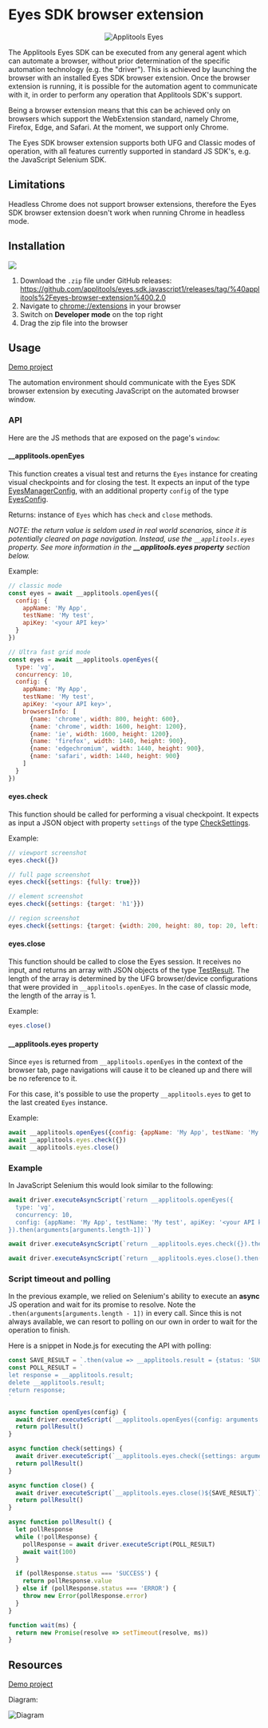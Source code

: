 # Eyes SDK browser extension
<center>

  ![Applitools Eyes](https://i.ibb.co/3hWJK68/applitools-eyes-logo.png)

  </center>

The Applitools Eyes SDK can be executed from any general agent which can automate a browser, without prior determination of the specific automation technology (e.g. the "driver").
This is achieved by launching the browser with an installed Eyes SDK browser extension. Once the browser extension is running, it is possible for the automation agent to communicate with it, in order to perform any operation that Applitools SDK's support.

Being a browser extension means that this can be achieved only on browsers which support the WebExtension standard, namely Chrome, Firefox, Edge, and Safari.
At the moment, we support only Chrome.

The Eyes SDK browser extension supports both UFG and Classic modes of operation, with all features currently supported in standard JS SDK's, e.g. the JavaScript Selenium SDK.

## Limitations

Headless Chrome does not support browser extensions, therefore the Eyes SDK browser extension doesn't work when running Chrome in headless mode.

## Installation

![](https://i.imgur.com/dmsNNRB.gif)

1. Download the `.zip` file under GitHub releases: https://github.com/applitools/eyes.sdk.javascript1/releases/tag/%40applitools%2Feyes-browser-extension%400.2.0
2. Navigate to [chrome://extensions]() in your browser
3. Switch on **Developer mode** on the top right
4. Drag the zip file into the browser


## Usage

[Demo project](
https://jssdkstorage.blob.core.windows.net/resources/eyes-browser-extension-demo.zip)


The automation environment should communicate with the Eyes SDK browser extension by executing JavaScript on the automated browser window.

### API

Here are the JS methods that are exposed on the page's `window`: 

#### __applitools.openEyes

This function creates a visual test and returns the `Eyes` instance for creating visual checkpoints and for closing the test. It expects an input of the type [EyesManagerConfig](https://github.com/applitools/eyes.sdk.javascript1/blob/0eec1b760d07489f62d95b9441d0ee5c560c24a1/packages/types/src/config.ts#L19), with an additional property `config` of the type [EyesConfig](https://github.com/applitools/eyes.sdk.javascript1/blob/0eec1b760d07489f62d95b9441d0ee5c560c24a1/packages/types/src/config.ts#L25).

Returns: instance of `Eyes` which has `check` and `close` methods.

_NOTE: the return value is seldom used in real world scenarios, since it is potentially cleared on page navigation. Instead, use the `__applitools.eyes` property. See more information in the **__applitools.eyes property** section below._

Example:

```js
// classic mode
const eyes = await __applitools.openEyes({
  config: {
    appName: 'My App',
    testName: 'My test', 
    apiKey: '<your API key>'
  }
})

// Ultra fast grid mode
const eyes = await __applitools.openEyes({
  type: 'vg',
  concurrency: 10,
  config: {
    appName: 'My App',
    testName: 'My test', 
    apiKey: '<your API key>',
    browsersInfo: [
      {name: 'chrome', width: 800, height: 600},
      {name: 'chrome', width: 1600, height: 1200},
      {name: 'ie', width: 1600, height: 1200},
      {name: 'firefox', width: 1440, height: 900},
      {name: 'edgechromium', width: 1440, height: 900},
      {name: 'safari', width: 1440, height: 900}
    ]
  }
})
```

#### eyes.check

This function should be called for performing a visual checkpoint. It expects as input a JSON object with property `settings` of the type [CheckSettings](https://github.com/applitools/eyes.sdk.javascript1/blob/0eec1b760d07489f62d95b9441d0ee5c560c24a1/packages/types/src/setting.ts#L66).

Example:

```js
// viewport screenshot
eyes.check({})

// full page screenshot
eyes.check({settings: {fully: true}})

// element screenshot
eyes.check({settings: {target: 'h1'}})

// region screenshot
eyes.check({settings: {target: {width: 200, height: 80, top: 20, left: 10}}})
```

#### eyes.close

This function should be called to close the Eyes session. It receives no input, and returns an array with JSON objects of the type [TestResult](https://github.com/applitools/eyes.sdk.javascript1/blob/0eec1b760d07489f62d95b9441d0ee5c560c24a1/packages/types/src/data.ts#L205). The length of the array is determined by the UFG browser/device configurations that were provided in `__applitools.openEyes`. In the case of classic mode, the length of the array is 1.

Example:

```js
eyes.close()
```

#### __applitools.eyes property

Since `eyes` is returned from `__applitools.openEyes` in the context of the browser tab, page navigations will cause it to be cleaned up and there will be no reference to it.

For this case, it's possible to use the property `__applitools.eyes` to get to the last created `Eyes` instance.

Example:

```js
await __applitools.openEyes({config: {appName: 'My App', testName: 'My test', apiKey: '<your API key>'}})
await __applitools.eyes.check({})
await __applitools.eyes.close()

```

### Example

In JavaScript Selenium this would look similar to the following:

```js
await driver.executeAsyncScript(`return __applitools.openEyes({
  type: 'vg',
  concurrency: 10,
  config: {appName: 'My App', testName: 'My test', apiKey: '<your API key>'}
}).then(arguments[arguments.length-1])`)

await driver.executeAsyncScript(`return __applitools.eyes.check({}).then(arguments[arguments.length-1])`)

await driver.executeAsyncScript(`return __applitools.eyes.close().then(arguments[arguments.length-1])`)
```

### Script timeout and polling

In the previous example, we relied on Selenium's ability to execute an **async** JS operation and wait for its promise to resolve. Note the `.then(arguments[arguments.length - 1])` in every call.
Since this is not always available, we can resort to polling on our own in order to wait for the operation to finish.

Here is a snippet in Node.js for executing the API with polling:

```js
const SAVE_RESULT = `.then(value => __applitools.result = {status: 'SUCCESS', value}).catch(error => __applitools.result = {status: 'ERROR', error})`
const POLL_RESULT = `
let response = __applitools.result;
delete __applitools.result;
return response;
`

async function openEyes(config) {
  await driver.executeScript(`__applitools.openEyes({config: arguments[0]})${SAVE_RESULT}`, config)
  return pollResult()
}

async function check(settings) {
  await driver.executeScript(`__applitools.eyes.check({settings: arguments[0]})${SAVE_RESULT}`, settings)
  return pollResult()
}

async function close() {
  await driver.executeScript(`__applitools.eyes.close()${SAVE_RESULT}`)
  return pollResult()
}

async function pollResult() {
  let pollResponse
  while (!pollResponse) {
    pollResponse = await driver.executeScript(POLL_RESULT)
    await wait(100)
  }

  if (pollResponse.status === 'SUCCESS') {
    return pollResponse.value
  } else if (pollResponse.status === 'ERROR') {
    throw new Error(pollResponse.error)
  }
}

function wait(ms) {
  return new Promise(resolve => setTimeout(resolve, ms))
}
```

## Resources

[Demo project](
https://jssdkstorage.blob.core.windows.net/resources/eyes-browser-extension-demo.zip)

Diagram:

![Diagram](https://jssdkstorage.blob.core.windows.net/resources/eyes-browser-extension2.png)
